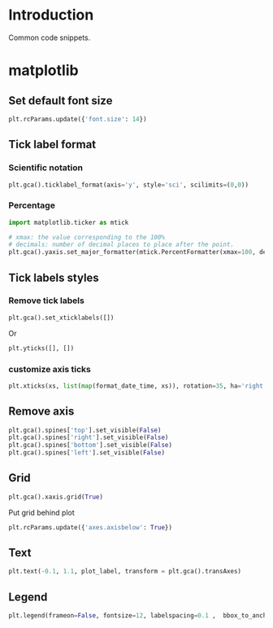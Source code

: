 # Introduction

Common code snippets.

# matplotlib

## Set default font size

```python
plt.rcParams.update({'font.size': 14})
```

## Tick label format

### Scientific notation

```python
plt.gca().ticklabel_format(axis='y', style='sci', scilimits=(0,0))
```

### Percentage

```python
import matplotlib.ticker as mtick

# xmax: the value corresponding to the 100%
# decimals: number of decimal places to place after the point. 
plt.gca().yaxis.set_major_formatter(mtick.PercentFormatter(xmax=100, decimals=None))
````

## Tick labels styles

### Remove tick labels

```python
plt.gca().set_xticklabels([])
```

Or

```python
plt.yticks([], [])
```

### customize axis ticks

```python
plt.xticks(xs, list(map(format_date_time, xs)), rotation=35, ha='right', fontsize=fontsize);
```

## Remove axis

```python
plt.gca().spines['top'].set_visible(False)
plt.gca().spines['right'].set_visible(False)
plt.gca().spines['bottom'].set_visible(False)
plt.gca().spines['left'].set_visible(False)
```

## Grid

```python
plt.gca().xaxis.grid(True)
```

Put grid behind plot

```python
plt.rcParams.update({'axes.axisbelow': True})
```


## Text

```python
plt.text(-0.1, 1.1, plot_label, transform = plt.gca().transAxes)
```

## Legend

```python
plt.legend(frameon=False, fontsize=12, labelspacing=0.1 ,  bbox_to_anchor=(-0.01, 1.03), loc="upper left")
```
